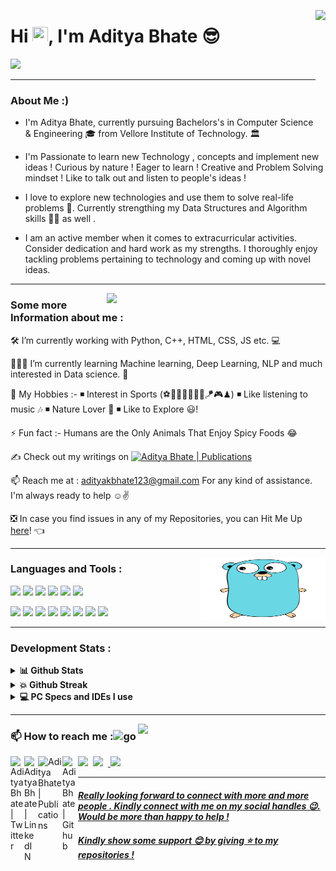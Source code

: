 <a href="https://samujjwaal.tech/"><img src="https://github.com/samujjwaal/samujjwaal/raw/master/etc/coffee.png" align="right" height="200" /></a>
# Hi <img src="https://media.giphy.com/media/hvRJCLFzcasrR4ia7z/giphy.gif" height="25px" width="25px" >, I'm Aditya Bhate  😎 

<p align=left>

<img height="25" src="https://komarev.com/ghpvc/?username=Aditya-Bhate&color=brightgreen" />
<a href="https://github.com/Aditya-Bhate">
</a>
</p>

---
### About Me :)

- I'm Aditya Bhate, currently pursuing Bachelors's in Computer Science & Engineering 🎓 from Vellore Institute of Technology. 🏛

- I'm Passionate to learn new Technology , concepts and implement new ideas !
 Curious by nature !
 Eager to learn !
 Creative and Problem Solving mindset !
 Like to talk out and listen to people's ideas !

 - I love to explore new technologies and use them to solve real-life problems 🤖. Currently strengthing my Data Structures and          Algorithm skills 👨‍🔬 as well .

-  I am an active member when it comes to extracurricular activities. Consider dedication and hard work as my strengths.
I thoroughly enjoy tackling problems pertaining to technology and coming up with novel ideas.

---
<img align="right" src="https://user-images.githubusercontent.com/507615/90595977-95e70e80-e220-11ea-864a-6a61adaff212.png" width="350">

### Some more Information about me :
🛠 I’m currently working with Python, C++, HTML, CSS, JS etc. 💻

👨🏻‍💻 I’m currently learning  Machine learning, Deep Learning, NLP and much interested in Data science. 🤙

🎈 My Hobbies :-
              ◾ Interest in Sports (⚽🏀🏸🏓🏏🎾🎯🪁🎮♟) 
              ◾ Like listening to music 🎶
              ◾ Nature Lover 🌴
              ◾ Like to Explore 😃!

⚡ Fun fact :- Humans are the Only Animals That Enjoy Spicy Foods 😂

✍️ Check out my writings on <a href="https://adityakbhate123.medium.com/">
  <img alt="Aditya Bhate | Publications" width="70px" src="https://img.shields.io/badge/Medium-12100E?style=for-the-badge&logo=medium&logoColor=white" />
</a>

📫 Reach me at : adityakbhate123@gmail.com  For any kind of assistance. I'm always ready to help ☺✌

❎ In case you find issues in any of my Repositories, you can Hit Me Up [here](https://github.com/Aditya-Bhate/Aditya-Bhate/issues)! 👈

---

<img align="right" src="https://raw.githubusercontent.com/devicons/devicon/master/icons/go/go-original.svg" alt="go" width="200" height="100"/>

### Languages and Tools :

<code><img height="30" src="https://img.icons8.com/color/48/000000/python--v1.png"/></code>
<code><img height="30" src="https://pythonforfinance.net/wp-content/uploads/2019/07/Jupyter.jpg"/></code>
<code><img height="30" src="https://img.icons8.com/color/48/000000/c-programming.png"/></code>
<code><img height="30" src="https://img.icons8.com/color/48/000000/c-plus-plus-logo.png"/></code>
<code><img height="30" src="https://img.icons8.com/color/48/000000/html-5--v1.png"/></code>
<code><img height="30" src="https://img.icons8.com/color/48/000000/css3.png"/></code>

<code><img height="30" src="https://img.icons8.com/color/48/000000/visual-studio-code-2019.png"/></code>
<code><img height="30" src="https://img.icons8.com/color/48/000000/artificial-intelligence.png"/></code>
<code><img height="30" src="https://img.icons8.com/color/48/000000/git.png"/></code>
<code><img height="30" src="https://img.icons8.com/fluent/48/000000/github.png"/></code>
<code><img height="30" src="https://img.icons8.com/fluent/48/000000/mysql-logo.png"/></code>
<code><img height="30" src="https://img.icons8.com/color/48/000000/microsoft-excel-2019--v1.png"/></code>
<code><img height="30" src="https://img.icons8.com/fluent/48/000000/microsoft-powerpoint-2019.png"/></code>
<code><img height="30" src="https://img.icons8.com/color/48/000000/ms-word.png"/></code>

---

### Development Stats :

<details>	
  <summary><b>📊 Github Stats </b></summary><br/><br/>
	
<img height="210em" src="https://github-readme-stats.vercel.app/api?username=Aditya-Bhate&show_icons=true&theme=vue"/></br>

<img height="135em" src="https://github-readme-stats.vercel.app/api/top-langs/?username=Aditya-Bhate&exclude_repo=KNN-Image Classification&show_icons=true&layout=compact&theme=buefy&langs_count=10"/>	</br>
	
[![Readme Card](https://github-readme-stats.vercel.app/api/pin/?username=Aditya-Bhate&repo=github-readme-stats&theme=graywhite&show_owner=true)](https://github.com/Aditya-Bhate/github-readme-stats)

</details>
<details>	
  <br/>
  <summary><b>💥 Github Streak </b></summary>
  	<ul>
      <p align = "center">
  	<img src = "https://github-readme-streak-stats.herokuapp.com/?user=Aditya-Bhate&line_height=50&hide_border=true&theme=buefy">
      </p>
	</ul>	
</details>


<details>	
  <br/>
  <summary><b>💻 PC Specs and IDEs I use </b></summary>
  	<ul>
      <li><b>OS:</b> Windows 10 Home  </li>
	    <li><b>Laptop: </b> HP Pavilion 15-9300H CPU, GTX 1050</li>
  	  <li><b>Browser: </b> Google Chrome/Microsoft Edge </li>
	    <li><b>Code Editor:</b>  VSCode , Codeblocks , Jupyter Notebook  
   </li>
	</ul>	
</details>

---

<img align="right" src="https://intro.rustbridge.com/img/ferris.gif" width="300">



### 📫 How to reach me :<img src="https://media0.giphy.com/media/jqNPzdTTxQfOgOqpO4/source.gif" alt="go" width="50" height="50"/>
<a href="https://twitter.com/AdityaBhate4">
  <img align="left" alt="Aditya Bhate | Twitter" width="22px" src="https://raw.githubusercontent.com/peterthehan/peterthehan/master/assets/twitter.svg" />
</a> 

<a href="https://www.linkedin.com/in/aditya-bhate-43505918b/">
  <img align="left"  alt="Aditya Bhate | LinkedIN" width="22px" src="https://raw.githubusercontent.com/peterthehan/peterthehan/master/assets/linkedin.svg" />
</a>

<a href="https://adityakbhate123.medium.com/">
  <img align="left" alt="Aditya Bhate | Publications" width="39px" src="https://img.shields.io/badge/-ffffff?style=flat-square&labelColor=000000&logo=Medium" />
</a>

<a href="https://github.com/Aditya-Bhate">
  <img align="left" alt="Aditya Bhate | Github" width="25px" src="https://cdn.jsdelivr.net/npm/simple-icons@v3/icons/github.svg" />
</a>

[<img src="https://img.icons8.com/fluent/48/000000/instagram-new.png" width="3.5%"/>](https://www.instagram.com/aditya_bhate_/)&nbsp; [<img src="https://img.icons8.com/fluent/48/000000/facebook-new.png" width="3.5%"/>](https://www.facebook.com/aditya.bhate.3/)  &nbsp;<a href="mailto:adityakbhate123@gmail.com"> <img src="https://img.icons8.com/fluent/48/000000/gmail.png" width="3.5%"/>

---
	
#### *Really looking forward to connect with more and more people . Kindly connect with me on my social handles 😉. Would be more than happy to help !* 
	
#### *Kindly show some support 😊 by giving ⭐ to my repositories !*
	
 
 

<!--
<img align="right" src="https://raw.githubusercontent.com/devicons/devicon/master/icons/go/go-original.svg" alt="go" width="50" height="50"/>
**Aditya-Bhate/Aditya-Bhate** is a ✨ _special_ ✨ repository because its `README.md` (this file) appears on your GitHub profile.

Here are some ideas to get you started:

- 🔭 I’m currently working on ...
- 🌱 I’m currently learning ...
- 👯 I’m looking to collaborate on ...
- 🤔 I’m looking for help with ...
- 💬 Ask me about ...
- 📫 How to reach me: ...
- 😄 Pronouns: ...
- ⚡ Fun fact: ...
-->
